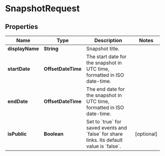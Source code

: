 

# SnapshotRequest


## Properties

| Name | Type | Description | Notes |
|------------ | ------------- | ------------- | -------------|
|**displayName** | **String** | Snapshot title. |  |
|**startDate** | **OffsetDateTime** | The start date for the snapshot in UTC time, formatted in ISO date-time. |  |
|**endDate** | **OffsetDateTime** | The end date for the snapshot in UTC time, formatted in ISO date-time. |  |
|**isPublic** | **Boolean** | Set to &#x60;true&#x60; for saved events and &#x60;false&#x60; for share links. Its default value is &#x60;false&#x60;. |  [optional] |




